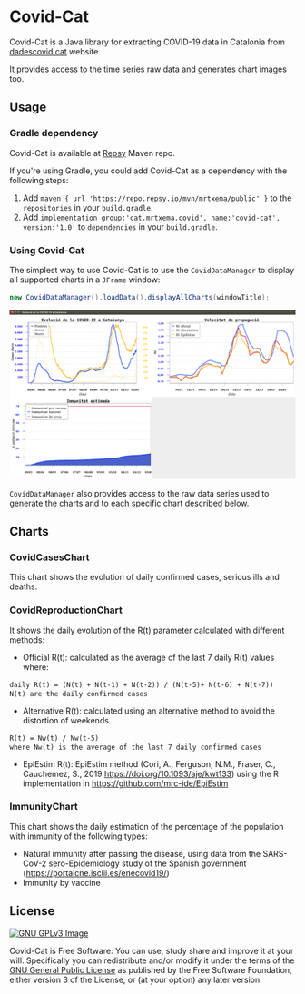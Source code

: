 # Covid-Cat

Covid-Cat is a Java library for extracting COVID-19 data in Catalonia from 
[dadescovid.cat](https://dadescovid.cat/) website.

It provides access to the time series raw data and generates chart images too.


## Usage

### Gradle dependency
Covid-Cat is available at [Repsy](https://repsy.io/) Maven repo.

If you're using Gradle, you could add Covid-Cat as a dependency with the following steps:

1. Add `maven { url 'https://repo.repsy.io/mvn/mrtxema/public' }` to the `repositories` in your `build.gradle`.
2. Add `implementation group:'cat.mrtxema.covid', name:'covid-cat', version:'1.0'` to `dependencies` in your `build.gradle`.

### Using Covid-Cat
The simplest way to use Covid-Cat is to use the `CovidDataManager` to display
all supported charts in a `JFrame` window:
```java
new CovidDataManager().loadData().displayAllCharts(windowTitle);
```
![Screenshot](screenshot.png)

`CovidDataManager` also provides access to the raw data series used to generate 
the charts and to each specific chart described below.


## Charts

### CovidCasesChart
This chart shows the evolution of daily confirmed cases, serious ills and deaths.

### CovidReproductionChart
It shows the daily evolution of the R(t) parameter calculated with different methods:
* Official R(t): calculated as the average of the last 7 daily R(t) values where:
```
daily R(t) = (N(t) + N(t-1) + N(t-2)) / (N(t-5)+ N(t-6) + N(t-7))
N(t) are the daily confirmed cases
```
* Alternative R(t): calculated using an alternative method to avoid the distortion of weekends 
```
R(t) = Nw(t) / Nw(t-5)
where Nw(t) is the average of the last 7 daily confirmed cases
```
* EpiEstim R(t): EpiEstim method (Cori, A., Ferguson, N.M., Fraser, C., Cauchemez, S., 2019 https://doi.org/10.1093/aje/kwt133)
using the R implementation in https://github.com/mrc-ide/EpiEstim
  
### ImmunityChart
This chart shows the daily estimation of the percentage of the population with 
immunity of the following types:
* Natural immunity after passing the disease, using data from the SARS-CoV-2 sero-Epidemiology
  study of the Spanish government (https://portalcne.isciii.es/enecovid19/)
* Immunity by vaccine


## License

[![GNU GPLv3 Image](https://www.gnu.org/graphics/gplv3-127x51.png)](http://www.gnu.org/licenses/gpl-3.0.en.html)

Covid-Cat is Free Software: You can use, study share and improve it at your
will. Specifically you can redistribute and/or modify it under the terms of the
[GNU General Public License](https://www.gnu.org/licenses/gpl.html) as
published by the Free Software Foundation, either version 3 of the License, or
(at your option) any later version.
